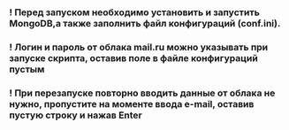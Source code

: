 ### ! Перед запуском необходимо установить и запустить MongoDB,a также заполнить файл конфигураций (conf.ini).
### ! Логин и пароль от облака mail.ru можно указывать при запуске скрипта, оставив поле в файле конфигураций пустым
### ! При перезапуске повторно вводить данные от облака не нужно,  пропустите на моменте ввода e-mail, оставив пустую строку и нажав Enter
